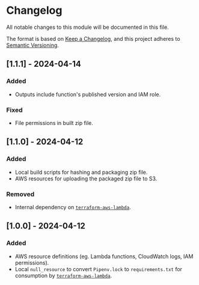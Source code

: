 # Changelog

All notable changes to this module will be documented in this file.

The format is based on [Keep a Changelog](https://keepachangelog.com/en/1.0.0/),
and this project adheres to [Semantic Versioning](https://semver.org/spec/v2.0.0.html).


## [1.1.1] - 2024-04-14

### Added

- Outputs include function's published version and IAM role.

### Fixed

- File permissions in built zip file.


## [1.1.0] - 2024-04-12

### Added

- Local build scripts for hashing and packaging zip file.
- AWS resources for uploading the packaged zip file to S3.

### Removed

- Internal dependency on [`terraform-aws-lambda`](https://registry.terraform.io/modules/terraform-aws-modules/lambda/aws/latest).


## [1.0.0] - 2024-04-12

### Added

- AWS resource definitions (eg. Lambda functions, CloudWatch logs, IAM permissions).
- Local `null_resource` to convert `Pipenv.lock` to `requirements.txt` for consumption by
  [`terraform-aws-lambda`](https://registry.terraform.io/modules/terraform-aws-modules/lambda/aws/latest).
